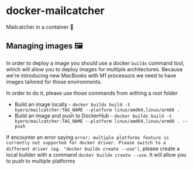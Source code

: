 # docker-mailcatcher
Mailcatcher in a container :whale:


## Managing images 🖼

In order to deploy a image you should use a docker `buildx` command tool, which will allow you to deploy images
for multiple architectures. Because we're introducing new MacBooks with M1 processors we need to have images tailored
for those environments.

In order to do it, please use those commands from withing a root folder

- Build an image locally - `docker buildx build -t kyero/mailcatcher:TAG_NAME --platform linux/amd64,linux/arm66 .`
- Build an image and push to DockerHub - `docker buildx build -t kyero/mailcatcher:TAG_NAME --platform linux/amd64,linux/arm66 . --push`

If encounter an error saying `error: multiple platforms feature is currently not supported for docker driver. Please switch to a different driver (eg. "docker buildx create --use")`, please create a local builder
with a command `docker buildx create --use`. It will allow you to push to multiple platforms
